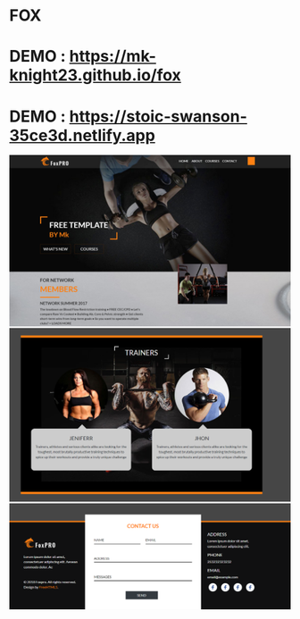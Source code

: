 # FOX

# DEMO : https://mk-knight23.github.io/fox

# DEMO : https://stoic-swanson-35ce3d.netlify.app

![Screenshot](fox1-ss.png)
![Screenshot](fox2-ss.png)
![Screenshot](fox3-ss.png)
